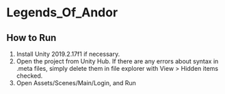 # Legends_Of_Andor

## How to Run
1. Install Unity 2019.2.17f1 if necessary.
2. Open the project from Unity Hub. If there are any errors about syntax in .meta files, simply delete them in file explorer with View > Hidden items checked.
3. Open Assets/Scenes/Main/Login, and Run
